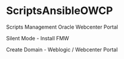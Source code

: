 # ScriptsAnsibleOWCP
Scripts Management Oracle Webcenter Portal

Silent Mode - Install FMW

Create Domain - Weblogic / Webcenter Portal


